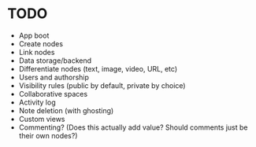 # TODO

- App boot
- Create nodes
- Link nodes
- Data storage/backend
- Differentiate nodes (text, image, video, URL, etc)
- Users and authorship
- Visibility rules (public by default, private by choice)
- Collaborative spaces
- Activity log
- Note deletion (with ghosting)
- Custom views
- Commenting? (Does this actually add value? Should comments just be their own nodes?)